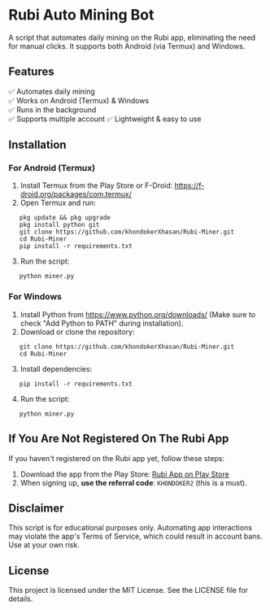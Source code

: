 # Rubi Auto Mining Bot

A script that automates daily mining on the Rubi app, eliminating the need for manual clicks. It supports both Android (via Termux) and Windows.


## Features
✅ Automates daily mining  
✅ Works on Android (Termux) & Windows  
✅ Runs in the background  
✅ Supports multiple account
✅ Lightweight & easy to use  


## Installation  

### For Android (Termux)  

1. Install Termux from the Play Store or F-Droid: https://f-droid.org/packages/com.termux/  
2. Open Termux and run:  
```
   pkg update && pkg upgrade  
   pkg install python git  
   git clone https://github.com/khondokerXhasan/Rubi-Miner.git  
   cd Rubi-Miner
   pip install -r requirements.txt  
```
3. Run the script:  
```
   python miner.py  
```

### For Windows  

1. Install Python from https://www.python.org/downloads/ (Make sure to check "Add Python to PATH" during installation).  
2. Download or clone the repository:  
```
   git clone https://github.com/khondokerXhasan/Rubi-Miner.git  
   cd Rubi-Miner  
```
3. Install dependencies:  
```
   pip install -r requirements.txt  
````
4. Run the script:  
```
   python miner.py
```

## If You Are Not Registered On The Rubi App  
If you haven't registered on the Rubi app yet, follow these steps:  
1. Download the app from the Play Store: [Rubi App on Play Store](https://play.google.com/store/apps/details?id=com.nemoholding.android.rubi)  
2. When signing up, **use the referral code**: `KHONDOKER2` (this is a must).


## Disclaimer  
This script is for educational purposes only. Automating app interactions may violate the app's Terms of Service, which could result in account bans. Use at your own risk.  


## License  
This project is licensed under the MIT License. See the LICENSE file for details.
